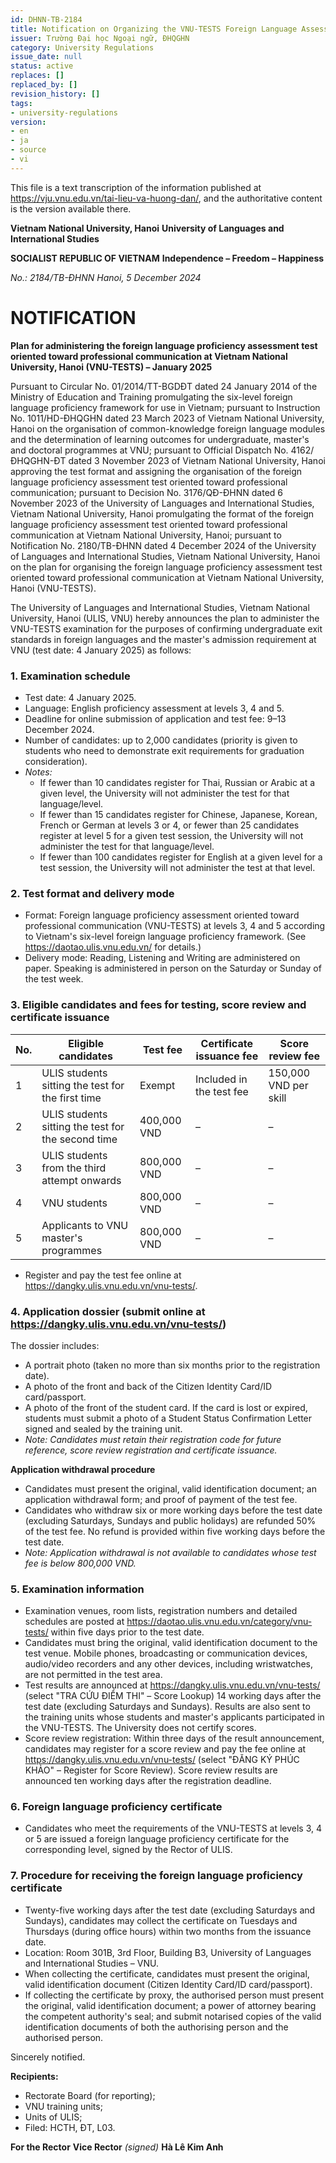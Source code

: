 ```yaml
---
id: DHNN-TB-2184
title: Notification on Organizing the VNU-TESTS Foreign Language Assessment
issuer: Trường Đại học Ngoại ngữ, ĐHQGHN
category: University Regulations
issue_date: null
status: active
replaces: []
replaced_by: []
revision_history: []
tags:
- university-regulations
version:
- en
- ja
- source
- vi
---
```

This file is a text transcription of the information published at https://vju.vnu.edu.vn/tai-lieu-va-huong-dan/, and the authoritative content is the version available there.

**Vietnam National University, Hanoi**
**University of Languages and International Studies**

**SOCIALIST REPUBLIC OF VIETNAM**
**Independence – Freedom – Happiness**

*No.: 2184/TB-ĐHNN*
*Hanoi, 5 December 2024*

# NOTIFICATION

**Plan for administering the foreign language proficiency assessment test oriented toward professional communication at Vietnam National University, Hanoi (VNU-TESTS) – January 2025**

Pursuant to Circular No. 01/2014/TT-BGDĐT dated 24 January 2014 of the Ministry of Education and Training promulgating the six-level foreign language proficiency framework for use in Vietnam; pursuant to Instruction No. 1011/HD-ĐHQGHN dated 23 March 2023 of Vietnam National University, Hanoi on the organisation of common-knowledge foreign language modules and the determination of learning outcomes for undergraduate, master's and doctoral programmes at VNU; pursuant to Official Dispatch No. 4162/ĐHQGHN-ĐT dated 3 November 2023 of Vietnam National University, Hanoi approving the test format and assigning the organisation of the foreign language proficiency assessment test oriented toward professional communication; pursuant to Decision No. 3176/QĐ-ĐHNN dated 6 November 2023 of the University of Languages and International Studies, Vietnam National University, Hanoi promulgating the format of the foreign language proficiency assessment test oriented toward professional communication at Vietnam National University, Hanoi; pursuant to Notification No. 2180/TB-ĐHNN dated 4 December 2024 of the University of Languages and International Studies, Vietnam National University, Hanoi on the plan for organising the foreign language proficiency assessment test oriented toward professional communication at Vietnam National University, Hanoi (VNU-TESTS).

The University of Languages and International Studies, Vietnam National University, Hanoi (ULIS, VNU) hereby announces the plan to administer the VNU-TESTS examination for the purposes of confirming undergraduate exit standards in foreign languages and the master's admission requirement at VNU (test date: 4 January 2025) as follows:

### 1. Examination schedule

- Test date: 4 January 2025.
- Language: English proficiency assessment at levels 3, 4 and 5.
- Deadline for online submission of application and test fee: 9–13 December 2024.
- Number of candidates: up to 2,000 candidates (priority is given to students who need to demonstrate exit requirements for graduation consideration).
- *Notes:*
  - If fewer than 10 candidates register for Thai, Russian or Arabic at a given level, the University will not administer the test for that language/level.
  - If fewer than 15 candidates register for Chinese, Japanese, Korean, French or German at levels 3 or 4, or fewer than 25 candidates register at level 5 for a given test session, the University will not administer the test for that language/level.
  - If fewer than 100 candidates register for English at a given level for a test session, the University will not administer the test at that level.

### 2. Test format and delivery mode

- Format: Foreign language proficiency assessment oriented toward professional communication (VNU-TESTS) at levels 3, 4 and 5 according to Vietnam's six-level foreign language proficiency framework. (See https://daotao.ulis.vnu.edu.vn/ for details.)
- Delivery mode: Reading, Listening and Writing are administered on paper. Speaking is administered in person on the Saturday or Sunday of the test week.

### 3. Eligible candidates and fees for testing, score review and certificate issuance

| No. | Eligible candidates | Test fee | Certificate issuance fee | Score review fee |
| --- | --- | --- | --- | --- |
| 1 | ULIS students sitting the test for the first time | Exempt | Included in the test fee | 150,000 VND per skill |
| 2 | ULIS students sitting the test for the second time | 400,000 VND | – | – |
| 3 | ULIS students from the third attempt onwards | 800,000 VND | – | – |
| 4 | VNU students | 800,000 VND | – | – |
| 5 | Applicants to VNU master's programmes | 800,000 VND | – | – |

- Register and pay the test fee online at https://dangky.ulis.vnu.edu.vn/vnu-tests/.

### 4. Application dossier (submit online at https://dangky.ulis.vnu.edu.vn/vnu-tests/)

The dossier includes:
- A portrait photo (taken no more than six months prior to the registration date).
- A photo of the front and back of the Citizen Identity Card/ID card/passport.
- A photo of the front of the student card. If the card is lost or expired, students must submit a photo of a Student Status Confirmation Letter signed and sealed by the training unit.
- *Note: Candidates must retain their registration code for future reference, score review registration and certificate issuance.*

**Application withdrawal procedure**
- Candidates must present the original, valid identification document; an application withdrawal form; and proof of payment of the test fee.
- Candidates who withdraw six or more working days before the test date (excluding Saturdays, Sundays and public holidays) are refunded 50% of the test fee. No refund is provided within five working days before the test date.
- *Note: Application withdrawal is not available to candidates whose test fee is below 800,000 VND.*

### 5. Examination information

- Examination venues, room lists, registration numbers and detailed schedules are posted at https://daotao.ulis.vnu.edu.vn/category/vnu-tests/ within five days prior to the test date.
- Candidates must bring the original, valid identification document to the test venue. Mobile phones, broadcasting or communication devices, audio/video recorders and any other devices, including wristwatches, are not permitted in the test area.
- Test results are announced at https://dangky.ulis.vnu.edu.vn/vnu-tests/ (select "TRA CỨU ĐIỂM THI" – Score Lookup) 14 working days after the test date (excluding Saturdays and Sundays). Results are also sent to the training units whose students and master's applicants participated in the VNU-TESTS. The University does not certify scores.
- Score review registration: Within three days of the result announcement, candidates may register for a score review and pay the fee online at https://dangky.ulis.vnu.edu.vn/vnu-tests/ (select "ĐĂNG KÝ PHÚC KHẢO" – Register for Score Review). Score review results are announced ten working days after the registration deadline.

### 6. Foreign language proficiency certificate

- Candidates who meet the requirements of the VNU-TESTS at levels 3, 4 or 5 are issued a foreign language proficiency certificate for the corresponding level, signed by the Rector of ULIS.

### 7. Procedure for receiving the foreign language proficiency certificate

- Twenty-five working days after the test date (excluding Saturdays and Sundays), candidates may collect the certificate on Tuesdays and Thursdays (during office hours) within two months from the issuance date.
- Location: Room 301B, 3rd Floor, Building B3, University of Languages and International Studies – VNU.
- When collecting the certificate, candidates must present the original, valid identification document (Citizen Identity Card/ID card/passport).
- If collecting the certificate by proxy, the authorised person must present the original, valid identification document; a power of attorney bearing the competent authority's seal; and submit notarised copies of the valid identification documents of both the authorising person and the authorised person.

Sincerely notified.

**Recipients:**
- Rectorate Board (for reporting);
- VNU training units;
- Units of ULIS;
- Filed: HCTH, ĐT, L03.

**For the Rector**
**Vice Rector**
*(signed)*
**Hà Lê Kim Anh**